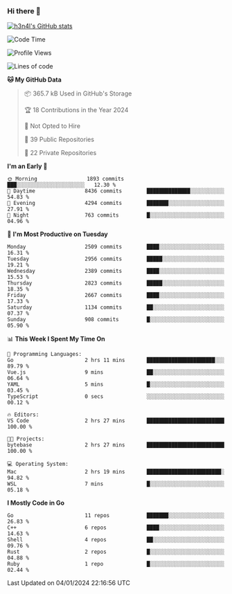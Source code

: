 ### Hi there 👋

[![h3n4l's GitHub stats](https://github-readme-stats.vercel.app/api?username=h3n4l&count_private=true&show_icons=true&theme=radical)](https://github.com/h3n4l/github-readme-stats)

<!--START_SECTION:waka-->
![Code Time](http://img.shields.io/badge/Code%20Time-1%2C827%20hrs%2036%20mins-blue)

![Profile Views](http://img.shields.io/badge/Profile%20Views-0-blue)

![Lines of code](https://img.shields.io/badge/From%20Hello%20World%20I%27ve%20Written-4.0%20million%20lines%20of%20code-blue)

**🐱 My GitHub Data** 

> 📦 365.7 kB Used in GitHub's Storage 
 > 
> 🏆 18 Contributions in the Year 2024
 > 
> 🚫 Not Opted to Hire
 > 
> 📜 39 Public Repositories 
 > 
> 🔑 22 Private Repositories 
 > 
**I'm an Early 🐤** 

```text
🌞 Morning                1893 commits        ███░░░░░░░░░░░░░░░░░░░░░░   12.30 % 
🌆 Daytime                8436 commits        ██████████████░░░░░░░░░░░   54.83 % 
🌃 Evening                4294 commits        ███████░░░░░░░░░░░░░░░░░░   27.91 % 
🌙 Night                  763 commits         █░░░░░░░░░░░░░░░░░░░░░░░░   04.96 % 
```
📅 **I'm Most Productive on Tuesday** 

```text
Monday                   2509 commits        ████░░░░░░░░░░░░░░░░░░░░░   16.31 % 
Tuesday                  2956 commits        █████░░░░░░░░░░░░░░░░░░░░   19.21 % 
Wednesday                2389 commits        ████░░░░░░░░░░░░░░░░░░░░░   15.53 % 
Thursday                 2823 commits        █████░░░░░░░░░░░░░░░░░░░░   18.35 % 
Friday                   2667 commits        ████░░░░░░░░░░░░░░░░░░░░░   17.33 % 
Saturday                 1134 commits        ██░░░░░░░░░░░░░░░░░░░░░░░   07.37 % 
Sunday                   908 commits         █░░░░░░░░░░░░░░░░░░░░░░░░   05.90 % 
```


📊 **This Week I Spent My Time On** 

```text
💬 Programming Languages: 
Go                       2 hrs 11 mins       ██████████████████████░░░   89.79 % 
Vue.js                   9 mins              ██░░░░░░░░░░░░░░░░░░░░░░░   06.64 % 
YAML                     5 mins              █░░░░░░░░░░░░░░░░░░░░░░░░   03.45 % 
TypeScript               0 secs              ░░░░░░░░░░░░░░░░░░░░░░░░░   00.12 % 

🔥 Editors: 
VS Code                  2 hrs 27 mins       █████████████████████████   100.00 % 

🐱‍💻 Projects: 
bytebase                 2 hrs 27 mins       █████████████████████████   100.00 % 

💻 Operating System: 
Mac                      2 hrs 19 mins       ████████████████████████░   94.82 % 
WSL                      7 mins              █░░░░░░░░░░░░░░░░░░░░░░░░   05.18 % 
```

**I Mostly Code in Go** 

```text
Go                       11 repos            ███████░░░░░░░░░░░░░░░░░░   26.83 % 
C++                      6 repos             ████░░░░░░░░░░░░░░░░░░░░░   14.63 % 
Shell                    4 repos             ██░░░░░░░░░░░░░░░░░░░░░░░   09.76 % 
Rust                     2 repos             █░░░░░░░░░░░░░░░░░░░░░░░░   04.88 % 
Ruby                     1 repo              █░░░░░░░░░░░░░░░░░░░░░░░░   02.44 % 
```




 Last Updated on 04/01/2024 22:16:56 UTC
<!--END_SECTION:waka-->

